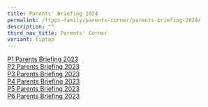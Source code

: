```yaml
---
title: Parents' Briefing 2024
permalink: /ftpps-family/parents-corner/parents-briefing-2024/
description: ""
third_nav_title: Parents' Corner
variant: tiptap
---
```

[P1 Parents Briefing 2023](/files/Parent's%20Briefing/2023/E-BRIEFING%20FOR%20PARENTS%202023_P1.pdf)
<br>
[P2 Parents Briefing 2023](/files/Parent's%20Briefing/2023/E-BRIEFING%20FOR%20PARENTS%202023_P2.pdf)
<br>
[P3 Parents Briefing 2023](/files/Parent's%20Briefing/2023/E-BRIEFING%20FOR%20PARENTS%202023_P3.pdf)
<br>
[P4 Parents Briefing 2023](/files/Parent's%20Briefing/2023/E-BRIEFING%20FOR%20PARENTS%202023_P4.pdf)
<br>
[P5 Parents Briefing 2023](/files/Parent's%20Briefing/2023/E-BRIEFING%20FOR%20PARENTS%202023_P5.pdf)
<br>
[P6 Parents Briefing 2023](/files/Parent's%20Briefing/2023/E-BRIEFING%20FOR%20PARENTS%202023_P6.pdf)